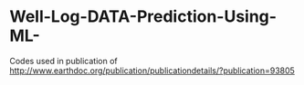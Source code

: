 # Well-Log-DATA-Prediction-Using-ML-
Codes used in publication of http://www.earthdoc.org/publication/publicationdetails/?publication=93805
